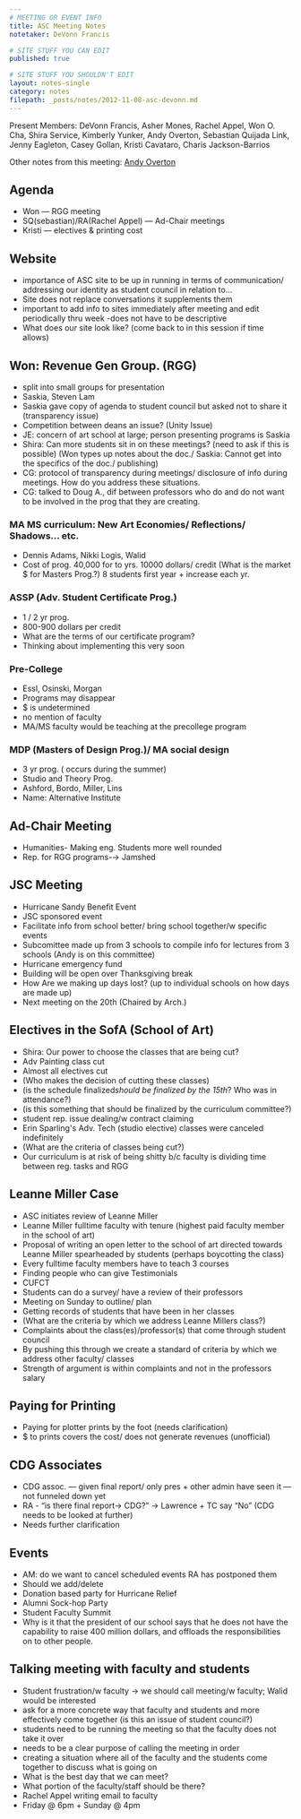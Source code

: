 ```yaml
---
# MEETING OR EVENT INFO
title: ASC Meeting Notes
notetaker: DeVonn Francis

# SITE STUFF YOU CAN EDIT
published: true

# SITE STUFF YOU SHOULDN'T EDIT
layout: notes-single
category: notes
filepath: _posts/notes/2012-11-08-asc-devonn.md
---
```


Present Members: DeVonn Francis, Asher Mones, Rachel Appel, Won O. Cha, Shira Service, Kimberly Yunker, Andy Overton, Sebastian Quijada Link, Jenny Eagleton, Casey Gollan, Kristi Cavataro, Charis Jackson-Barrios

Other notes from this meeting: [Andy Overton](http://cooperasc.github.com/notes/2012/11/08/asc-andy/)

## Agenda

- Won — RGG meeting 
- SQ(sebastian)/RA(Rachel Appel) — Ad-Chair meetings
- Kristi — electives & printing cost

## Website

- importance of ASC site to be up in running in terms of communication/ addressing our identity as student council in relation to…
- Site does not replace conversations it supplements them
- important to add info to sites immediately after meeting and edit periodically thru week
-does not have to be descriptive
- What does our site look like? (come back to in this session if time allows) 

## Won: Revenue Gen Group. (RGG)

- split into small groups for presentation
- Saskia, Steven Lam
- Saskia gave copy of agenda to student council but asked not to share it (transparency issue)
- Competition between deans an issue? (Unity Issue)
- JE: concern of art school at large; person presenting programs is Saskia
- Shira: Can more students sit in on these meetings? (need to ask if this is possible)
(Won types up notes about the doc./ Saskia: Cannot get into the specifics of the doc./ publishing)
- CG: protocol of transparency during meetings/ disclosure of info during meetings. How do you address these situations.
- CG: talked to Doug A., dif between professors who do and do not want to be involved in the prog that they are creating.

### MA MS curriculum: New Art Economies/ Reflections/ Shadows… etc.
- Dennis Adams, Nikki Logis, Walid
- Cost of prog. 40,000 for to yrs. 10000 dollars/ credit
(What is the market $ for Masters Prog.?)
8 students first year + increase each yr.

### ASSP (Adv. Student Certificate Prog.)
- 1 / 2 yr prog.
- 800-900 dollars per credit
- What are the terms of our certificate program?
- Thinking about implementing this very soon 

### Pre-College
- Essl, Osinski, Morgan
- Programs may disappear
- $ is undetermined
- no mention of faculty
- MA/MS faculty would be teaching at the precollege program

### MDP (Masters of Design Prog.)/ MA social design
- 3 yr prog. ( occurs during the summer)
- Studio and Theory Prog.
- Ashford, Bordo, Miller, Lins
- Name: Alternative Institute 

## Ad-Chair Meeting
- Humanities- Making eng. Students more well rounded
- Rep. for RGG programs-→ Jamshed 

## JSC Meeting

- Hurricane Sandy Benefit Event
- JSC sponsored event
- Facilitate info from school better/ bring school together/w specific events
- Subcomittee made up from 3 schools to compile info for lectures from 3 schools (Andy is on this committee)
- Hurricane emergency fund
- Building will be open over Thanksgiving break
- How Are we making up days lost? (up to individual schools on how days are made up)
- Next meeting on the 20th  (Chaired by Arch.)

## Electives in the SofA (School of Art)
- Shira: Our power to choose the classes that are being cut?
- Adv Painting class cut
- Almost all electives cut
- (Who makes the decision of cutting these classes)
- (is the schedule finalized*should be finalized by the 15th*? Who was in attendance?)
- (is this something that should be finalized by the curriculum committee?)
- student rep. issue dealing/w contract claiming 
- Erin Sparling's Adv. Tech (studio elective) classes were canceled indefinitely 
- (What are the criteria of classes being cut?)
- Our curriculum is at risk of being shitty b/c faculty is dividing time between reg. tasks and RGG

## Leanne Miller Case

- ASC initiates review of Leanne Miller
- Leanne Miller fulltime faculty with tenure (highest paid faculty member in the school of art)
- Proposal of writing an open letter to the school of art directed towards Leanne Miller spearheaded by students (perhaps boycotting the class)
- Every fulltime faculty members have to teach 3 courses
- Finding people who can give Testimonials 
- CUFCT
- Students can do a survey/ have a review of their professors
- Meeting on Sunday to outline/ plan
- Getting records of students that have been in her classes
- (What are the criteria by which we address Leanne Millers class?)
- Complaints about the class(es)/professor(s) that come through student council 
- By pushing this through we create a standard of criteria by which we address other faculty/ classes
- Strength of argument is within complaints and not in the professors salary

## Paying for Printing
- Paying for plotter prints by the foot (needs clarification)
- $ to prints covers the cost/ does not generate revenues (unofficial)

## CDG Associates
- CDG assoc. — given final report/ only pres + other admin have seen it — not funneled down yet
- RA - “is there final report→ CDG?” → Lawrence + TC say “No” (CDG needs to be looked at further)
- Needs further clarification

## Events
- AM: do we want to cancel scheduled events RA has postponed them
- Should we add/delete 
- Donation based party for Hurricane Relief
- Alumni Sock-hop Party
- Student Faculty Summit
- Why is it that the president of our school says that he does not have the capability to raise 400 million dollars, and offloads the responsibilities on to other people.

## Talking meeting with faculty and students
- Student frustration/w faculty → we should call meeting/w faculty; Walid would be interested
- ask for a more concrete way that faculty and students and more effectively come together 
(is this an issue of student council?)
- students need to be running the meeting so that the faculty does not take it over
- needs to be a clear purpose of calling the meeting in order
- creating a situation where all of the faculty and the students come together to discuss what is going on
- What is the best day that we can meet?
- What portion of the faculty/staff should be there?
- Rachel Appel writing email to faculty
- Friday @ 6pm + Sunday @ 4pm